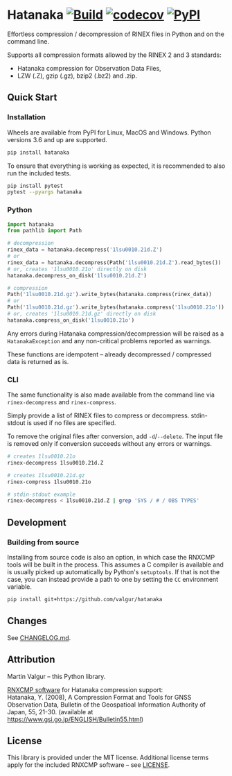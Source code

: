 # Hatanaka [![Build](https://github.com/valgur/hatanaka/actions/workflows/build.yml/badge.svg?event=push)](https://github.com/valgur/hatanaka/actions/workflows/build.yml) [![codecov](https://codecov.io/gh/valgur/hatanaka/branch/main/graph/badge.svg?token=7TBLMZ8Wi9)](https://codecov.io/gh/valgur/hatanaka) [![PyPI](https://img.shields.io/pypi/v/hatanaka)](https://pypi.org/project/hatanaka/)

Effortless compression / decompression of RINEX files in Python and on the command line.

Supports all compression formats allowed by the RINEX 2 and 3 standards:

* Hatanaka compression for Observation Data Files,
* LZW (.Z), gzip (.gz), bzip2 (.bz2) and .zip.

## Quick Start

### Installation

Wheels are available from PyPI for Linux, MacOS and Windows. Python versions 3.6 and up are supported.

```bash
pip install hatanaka
```

To ensure that everything is working as expected, it is recommended to also run the included tests.

```bash
pip install pytest
pytest --pyargs hatanaka
```

### Python

```python
import hatanaka
from pathlib import Path

# decompression
rinex_data = hatanaka.decompress('1lsu0010.21d.Z')
# or
rinex_data = hatanaka.decompress(Path('1lsu0010.21d.Z').read_bytes())
# or, creates '1lsu0010.21o' directly on disk
hatanaka.decompress_on_disk('1lsu0010.21d.Z')

# compression
Path('1lsu0010.21d.gz').write_bytes(hatanaka.compress(rinex_data))
# or
Path('1lsu0010.21d.gz').write_bytes(hatanaka.compress('1lsu0010.21o'))
# or, creates '1lsu0010.21d.gz' directly on disk
hatanaka.compress_on_disk('1lsu0010.21o')
```

Any errors during Hatanaka compression/decompression will be raised as a `HatanakaException` and any non-critical
problems reported as warnings.

These functions are idempotent – already decompressed / compressed data is returned as is.

### CLI

The same functionality is also made available from the command line via `rinex-decompress` and `rinex-compress`.

Simply provide a list of RINEX files to compress or decompress. stdin-stdout is used if no files are specified.

To remove the original files after conversion, add `-d`/`--delete`. The input file is removed only if conversion
succeeds without any errors or warnings.

```bash
# creates 1lsu0010.21o
rinex-decompress 1lsu0010.21d.Z

# creates 1lsu0010.21d.gz
rinex-compress 1lsu0010.21o

# stdin-stdout example
rinex-decompress < 1lsu0010.21d.Z | grep 'SYS / # / OBS TYPES'
```

## Development

### Building from source

Installing from source code is also an option, in which case the RNXCMP tools will be built in the process. This assumes
a C compiler is available and is usually picked up automatically by Python's `setuptools`. If that is not the case, you
can instead provide a path to one by setting the `CC` environment variable.

```bash
pip install git+https://github.com/valgur/hatanaka
```

## Changes

See [CHANGELOG.md](CHANGELOG.md).

## Attribution

Martin Valgur – this Python library.

[RNXCMP software](https://terras.gsi.go.jp/ja/crx2rnx.html) for Hatanaka compression support:<br>
Hatanaka, Y. (2008), A Compression Format and Tools for GNSS Observation Data, Bulletin of the Geospatioal Information
Authority of Japan, 55, 21-30.
(available at https://www.gsi.go.jp/ENGLISH/Bulletin55.html)

## License

This library is provided under the MIT license. Additional license terms apply for the included RNXCMP software –
see [LICENSE](LICENSE).
